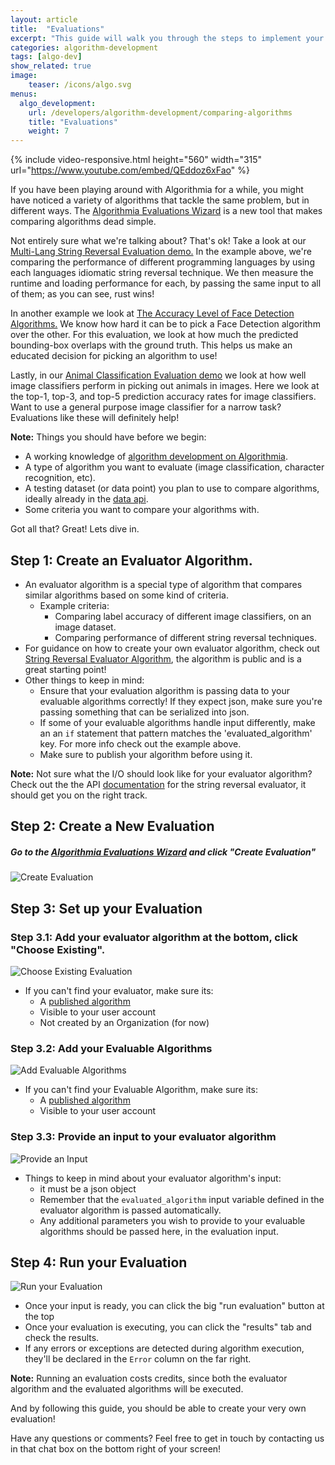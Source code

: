 ```yaml
---
layout: article
title:  "Evaluations"
excerpt: "This guide will walk you through the steps to implement your own evaluation."
categories: algorithm-development
tags: [algo-dev]
show_related: true
image:
    teaser: /icons/algo.svg
menus:
  algo_development:
    url: /developers/algorithm-development/comparing-algorithms
    title: "Evaluations"
    weight: 7
---
```


{% include video-responsive.html height="560" width="315" url="https://www.youtube.com/embed/QEddoz6xFao" %}

If you have been playing around with Algorithmia for a while, you might have noticed a variety of algorithms that tackle the same problem, but in different ways.
The [Algorithmia Evaluations Wizard]({{site.url}}/evaluations) is a new tool that makes comparing algorithms dead simple.

Not entirely sure what we're talking about? That's ok! Take a look at our [Multi-Lang String Reversal Evaluation demo.](https://algorithmia.com/evaluations/algoevaldemo/string-reversal)
In the example above, we're comparing the performance of different programming languages by using each languages idiomatic string reversal technique.
We then measure the runtime and loading performance for each, by passing the same input to all of them; as you can see, rust wins!

In another example we look at [The Accuracy Level of Face Detection Algorithms.](https://algorithmia.com/evaluations/algoevaldemo/face-detection)
We know how hard it can be to pick a Face Detection algorithm over the other. For this evaluation, we look at how much the predicted bounding-box overlaps with the ground truth.
This helps us make an educated decision for picking an algorithm to use!

Lastly, in our [Animal Classification Evaluation demo](https://algorithmia.com/evaluations/algoevaldemo/animal-classification/) we look at how well image classifiers perform in picking out animals in images.
Here we look at the top-1, top-3, and top-5 prediction accuracy rates for image classifiers.
Want to use a general purpose image classifier for a narrow task? Evaluations like these will definitely help!

**Note:** Things you should have before we begin:

<div class="syn-body-1" markdown="1">

- A working knowledge of [algorithm development on Algorithmia]({{site.url}}{{site.baseurl}}/algorithm-development).
- A type of algorithm you want to evaluate (image classification, character recognition, etc).
- A testing dataset (or data point) you plan to use to compare algorithms, ideally already in the [data api]({{site.url}}{{site.baseurl}}/data/hosted).
- Some criteria you want to compare your algorithms with.

</div>

Got all that? Great! Lets dive in.

## Step 1: Create an Evaluator Algorithm.

<div class="syn-body-1" markdown="1">

- An evaluator algorithm is a special type of algorithm that compares similar algorithms based on some kind of criteria.
    - Example criteria:
        - Comparing label accuracy of different image classifiers, on an image dataset.
        - Comparing performance of different string reversal techniques.
- For guidance on how to create your own evaluator algorithm, check out [String Reversal Evaluator Algorithm](https://algorithmia.com/algorithms/zeryx/evaluator), the algorithm is public and is a great starting point!
- Other things to keep in mind:
    - Ensure that your evaluation algorithm is passing data to your evaluable algorithms correctly! If they expect json, make sure you're passing something that can be serialized into json.
    - If some of your evaluable algorithms handle input differently, make an an `if` statement that pattern matches the 'evaluated_algorithm' key. For more info check out the example above.
    - Make sure to publish your algorithm before using it.

</div>

**Note:** Not sure what the I/O should look like for your evaluator algorithm? Check out the the API [documentation](https://algorithmia.com/algorithms/algoevaldemo/StringReversalEvaluator/docs) for the string reversal evaluator, it should get you on the right track.

## Step 2: Create a New Evaluation

##### Go to the [Algorithmia Evaluations Wizard]({{site.url}}/evaluations) and click "Create Evaluation"

<images-section>
  <image-popout>
    <img src="{{site.cdnurl}}{{site.baseurl}}/images/post_images/comparing_algorithms/create_evaluation.png" alt="Create Evaluation" class="syn-image-responsive">
  </image-popout>
</images-section>

## Step 3: Set up your Evaluation

### Step 3.1: Add your evaluator algorithm at the bottom, click "Choose Existing".

<images-section>
  <image-popout>
    <img src="{{site.cdnurl}}{{site.baseurl}}/images/post_images/comparing_algorithms/choose_existing_evaluation.png" alt="Choose Existing Evaluation" class="syn-image-responsive">
  </image-popout>
</images-section>

<div class="syn-body-1" markdown="1">

- If you can't find your evaluator, make sure its:
    - A [published algorithm]({{site.url}}{{site.baseurl}}/algorithm-development/algorithm-basics/your-first-algo/#publish-your-algorithm)
    - Visible to your user account
    - Not created by an Organization (for now)

</div>

### Step 3.2: Add your Evaluable Algorithms

<images-section>
  <image-popout>
    <img src="{{site.cdnurl}}{{site.baseurl}}/images/post_images/comparing_algorithms/add_evaluable_algos.png" alt="Add Evaluable Algorithms" class="syn-image-responsive">
  </image-popout>
</images-section>

<div class="syn-body-1" markdown="1">

-  If you can't find your Evaluable Algorithm, make sure its:
    - A [published algorithm]({{site.url}}{{site.baseurl}}/algorithm-development/algorithm-basics/your-first-algo/#publish-your-algorithm)
    - Visible to your user account

</div>

### Step 3.3: Provide an input to your evaluator algorithm

<images-section>
  <image-popout>
    <img src="{{site.cdnurl}}{{site.baseurl}}/images/post_images/comparing_algorithms/provide_an_input.png" alt="Provide an Input" class="syn-image-responsive">
  </image-popout>
</images-section>

<div class="syn-body-1" markdown="1">

- Things to keep in mind about your evaluator algorithm's input:
    - it must be a json object
    - Remember that the `evaluated_algorithm` input variable defined in the evaluator algorithm is passed automatically.
    - Any additional parameters you wish to provide to your evaluable algorithms should be passed here, in the evaluation input.

</div>

## Step 4: Run your Evaluation

<images-section>
  <image-popout>
    <img src="{{site.cdnurl}}{{site.baseurl}}/images/post_images/comparing_algorithms/run_your_evaluation.png" alt="Run your Evaluation" class="syn-image-responsive">
  </image-popout>
</images-section>

<div class="syn-body-1" markdown="1">

- Once your input is ready, you can click the big "run evaluation" button at the top
- Once your evaluation is executing, you can click the "results" tab and check the results.
- If any errors or exceptions are detected during algorithm execution, they'll be declared in the `Error` column on the far right.

</div>

**Note:** Running an evaluation costs credits, since both the evaluator algorithm and the evaluated algorithms will be executed.

And by following this guide, you should be able to create your very own evaluation!

Have any questions or comments? Feel free to get in touch by contacting us in that chat box on the bottom right of your screen!
